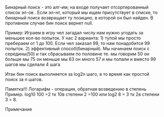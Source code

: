 
Бинарный поиск - это алг-им; на входе получает отсортированный список эл-ов . Если эл-нт, который мы ищем присутствует в списке, то бинарный поиск возвращает ту позицию, в которой он был найден. В противном случае бин поиск вернет null.

Пример: 
Играем в игру чел загадал числу нам нужно угодать за меньшее кол-во попыток.
У нас 2 варианта:
	1) тупой мы просто пребераем от 1 до 100. Если чел заказал 99, то нам понадобится 99 попыток.
	2) эффективный способ(бинарный). Мы начинаем поиск с середины(50) и так сбрасываем по половине те. мы говорим 50 он больше мы 75 он меньше мы 63  он много 57 и мы попали и вместо 99 шагов мы сделали 4 шага

Итак бин поиск выполняется за log2n шаго, в то время как простой поиск за n шагов.

Памятка!!! 
Логарифм - операция, обратная возведению в степень
Пример.
log10 100 =2 тк 10в степени 2 =100 или log2 8 = 3 тк 2в степени 3 = 8.

Примечание 